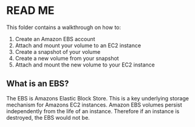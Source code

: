 # READ ME

This folder contains a walkthrough on how to:

  1. Create an Amazon EBS account
  2. Attach and mount your volume to an EC2 instance
  3. Create a snapshot of your volume
  4. Create a new volume from your snapshot
  5. Attach and mount the new volume to your EC2 instance

## What is an EBS?

The EBS is Amazons Elastic Block Store. This is a key underlying storage mechanism for Amazons EC2 instances. Amazon EBS volumes persist independently from the life of an instance. Therefore if an instance is destroyed, the EBS would not be.
